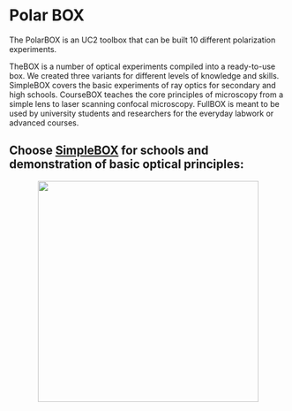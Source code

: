 # Polar BOX

The PolarBOX is an UC2 toolbox that can be built 10 different polarization experiments.






TheBOX is a number of optical experiments compiled into a ready-to-use box. We created three variants for different levels of knowledge and skills. SimpleBOX covers the basic experiments of ray optics for secondary and high schools. CourseBOX  teaches the core principles of microscopy from a simple lens to laser scanning confocal microscopy. FullBOX is meant to be used by university students and researchers for the everyday labwork or advanced courses.  

## Choose [SimpleBOX](./SimpleBOX) for schools and demonstration of basic optical principles:
<p align="center">
<a href="#"><img src="./IMAGES/SimpleBOX.jpg" width="400"></a>
</p>
